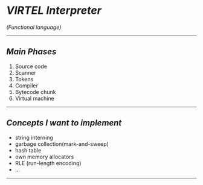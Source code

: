 # ***VIRTEL Interpreter***
  *(Functional language)*

---

## *Main Phases*

1. Source code
2.  Scanner
3.   Tokens
4.  Compiler
5.  Bytecode
     chunk
6.  Virtual
    machine

---

## *Concepts I want to implement*
- string interning
- garbage collection(mark-and-sweep)
- hash table
- own memory allocators
- RLE (run-length encoding)
- ...

---

